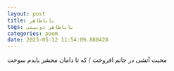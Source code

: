 ```yaml
---
layout: post
title: باباطاهر
tags: باباطاهر دوبیتی
categories: poem
date: 2023-05-12 11:54:09.880428
---
```


محبت آتشی در جانم افروخت / که تا دامان محشر بایدم سوخت